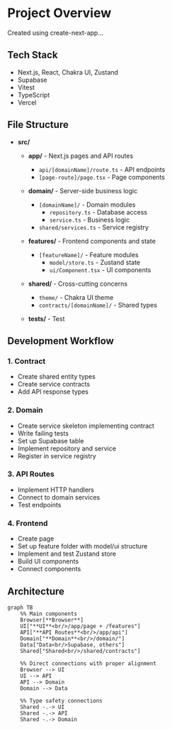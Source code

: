 # Project Overview
Created using create-next-app...

## Tech Stack

- Next.js, React, Chakra UI, Zustand
- Supabase
- Vitest
- TypeScript
- Vercel

## File Structure
- **src/**
  - **app/** - Next.js pages and API routes
    - `api/[domainName]/route.ts` - API endpoints
    - `[page-route]/page.tsx` - Page components
  
  - **domain/** - Server-side business logic
    - `[domainName]/` - Domain modules
      - `repository.ts` - Database access
      - `service.ts` - Business logic
    - `shared/services.ts` - Service registry
  
  - **features/** - Frontend components and state
    - `[featureName]/` - Feature modules
      - `model/store.ts` - Zustand state
      - `ui/Component.tsx` - UI components
  
  - **shared/** - Cross-cutting concerns
    - `theme/` - Chakra UI theme
    - `contracts/[domainName]/` - Shared types
  
  - **tests/** - Test

## Development Workflow

### 1. Contract
- Create shared entity types
- Create service contracts
- Add API response types

### 2. Domain
- Create service skeleton implementing contract
- Write failing tests
- Set up Supabase table
- Implement repository and service
- Register in service registry

### 3. API Routes
- Implement HTTP handlers
- Connect to domain services
- Test endpoints

### 4. Frontend
- Create page
- Set up feature folder with model/ui structure
- Implement and test Zustand store
- Build UI components
- Connect components


## Architecture

```mermaid
graph TB
    %% Main components
    Browser[**Browser**]
    UI["**UI**<br/>/app/page + /features"]
    API["**API Routes**<br/>/app/api"]
    Domain["**Domain**<br/>/domain/"]
    Data["Data<br/>Supabase, others"]
    Shared["Shared<br/>/shared/contracts"]
    
    %% Direct connections with proper alignment
    Browser --> UI
    UI --> API
    API --> Domain
    Domain --> Data
    
    %% Type safety connections
    Shared -.-> UI
    Shared -.-> API
    Shared -.-> Domain
    
```
